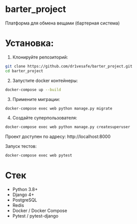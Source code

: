 # barter_project
Платформа для обмена вещами (бартерная система)

# Установка:

1. Клонируйте репозиторий:
```bash
git clone https://github.com/dr1vesafe/barter_project.git
cd barter_project
```

2. Запустите docker контейнеры:
```bash
docker-compose up --build
```

3. Примените миграции:
```bash
docker-compose exec web python manage.py migrate
```

4. Создайте суперпользователя:
```bash
docker-compose exec web python manage.py createsuperuser
```

Проект доступен по адресу: http://localhost:8000

Запуск тестов:
```bash
docker-compose exec web pytest
```

# Стек
- Python 3.8+
- Django 4+
- PostgreSQL
- Redis
- Docker / Docker Compose
- Pytest / pytest-django